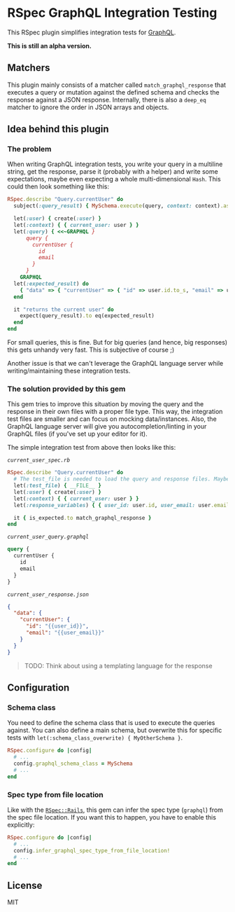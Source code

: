 # RSpec GraphQL Integration Testing

This RSpec plugin simplifies integration tests for [GraphQL](https://graphql-ruby.org/).

**This is still an alpha version.**

## Matchers

This plugin mainly consists of a matcher called `match_graphql_response` that executes a query or mutation against the defined schema and checks the response against a JSON response. Internally, there is also a `deep_eq` matcher to ignore the order in JSON arrays and objects.

## Idea behind this plugin

### The problem

When writing GraphQL integration tests, you write your query in a multiline string, get the response, parse it (probably with a helper) and write some expectations, maybe even expecting a whole multi-dimensional `Hash`. This could then look something like this:

```ruby
RSpec.describe "Query.currentUser" do
  subject(:query_result) { MySchema.execute(query, context: context).as_json }

  let(:user) { create(:user) }
  let(:context) { { current_user: user } }
  let(:query) { <<~GRAPHQL }
      query {
        currentUser {
          id
          email
        }
      }
    GRAPHQL
  let(:expected_result) do
    { "data" => { "currentUser" => { "id" => user.id.to_s, "email" => user.email } } }.as_json
  end

  it "returns the current user" do
    expect(query_result).to eq(expected_result)
  end
end
```

For small queries, this is fine. But for big queries (and hence, big responses) this gets unhandy very fast. This is subjective of course ;)

Another issue is that we can't leverage the GraphQL language server while writing/maintaining these integration tests.

### The solution provided by this gem

This gem tries to improve this situation by moving the query and the response in their own files with a proper file type. This way, the integration test files are smaller and can focus on mocking data/instances. Also, the GraphQL language server will give you autocompletion/linting in your GraphQL files (if you've set up your editor for it).

The simple integration test from above then looks like this:

_`current_user_spec.rb`_

```ruby
RSpec.describe "Query.currentUser" do
  # The test_file is needed to load the query and response files. Maybe this can be achieved differently.
  let(:test_file) { __FILE__ }
  let(:user) { create(:user) }
  let(:context) { { current_user: user } }
  let(:response_variables) { { user_id: user.id, user_email: user.email } }

  it { is_expected.to match_graphql_response }
end
```

_`current_user_query.graphql`_

```graphql
query {
  currentUser {
    id
    email
  }
}
```

_`current_user_response.json`_

```json
{
  "data": {
    "currentUser": {
      "id": "{{user_id}}",
      "email": "{{user_email}}"
    }
  }
}
```

> TODO: Think about using a templating language for the response

## Configuration

### Schema class

You need to define the schema class that is used to execute the queries against. You can also define a main schema, but overwrite this for specific tests with `let(:schema_class_overwrite) { MyOtherSchema }`.

```ruby
RSpec.configure do |config|
  # ...
  config.graphql_schema_class = MySchema
  # ...
end
```

### Spec type from file location

Like with the [`RSpec::Rails`](https://github.com/rspec/rspec-rails), this gem can infer the spec type (`graphql`) from the spec file location. If you want this to happen, you have to enable this explicitly:

```ruby
RSpec.configure do |config|
  # ...
  config.infer_graphql_spec_type_from_file_location!
  # ...
end
```

## License

MIT
